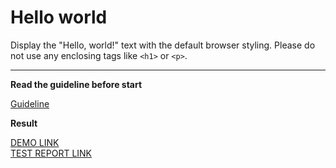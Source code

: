 # Hello world

Display the "Hello, world!" text with the default browser styling. Please do not
use any enclosing tags like `<h1>` or `<p>`.
___

**Read the guideline before start**

[Guideline](https://mate-academy.github.io/layout_task-guideline/)

**Result**

[DEMO LINK](https://<your_account>.github.io/<repo_name>/) <br>
[TEST REPORT LINK](https://<your_account>.github.io/<repo_name>/report/html_report/)
